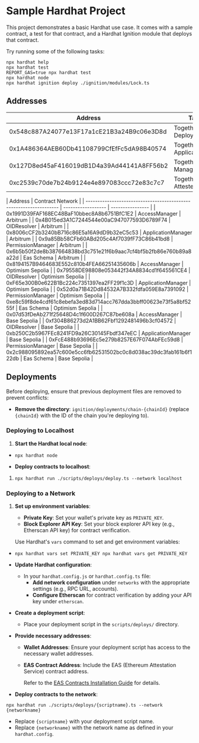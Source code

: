 # Sample Hardhat Project

This project demonstrates a basic Hardhat use case. It comes with a sample contract, a test for that contract, and a Hardhat Ignition module that deploys that contract.

Try running some of the following tasks:

```shell
npx hardhat help
npx hardhat test
REPORT_GAS=true npx hardhat test
npx hardhat node
npx hardhat ignition deploy ./ignition/modules/Lock.ts
```

## Addresses

| Address                                    | Tag                      |
| ------------------------------------------ | ------------------------ |
| 0x548c887A24077e13F17a1cE21B3a24B9c06e3D8d | TogetherCrew Deployer    |
| 0x1A486364AEB60Db41108799CfEfFc5dA98B40574 | TogetherCrew Application |
| 0x127D8ed45aF416019dB1D4a39Ad44141A8FF56b2 | TogetherCrew Manager     |
| 0xc2539c70de7b24b9124e4e897083ccc72e83c7c7 | TogetherCrew Attester    |

| Address                                                            | Contract Network   |
| ------------------------------------------------------------------ | ------------------ | ---------------- |
| 0x1991D39FAF168EC48BaF10bbec8A8b6751BfC1E2                         | AccessManager      | Arbitrum         |
| 0x4B015ed3A1C7244544e00aC947077593D6789F74                         | OIDResolver        | Arbitrum         |
| 0x8006cCF2b3240bB716c86E5a16A9dD9b32eC5c53                         | ApplicationManager | Arbitrum         |
| 0x9a85Bb58CFb60ABd205c4Af7039fF73C86b41bd8                         | PermissionManager  | Arbitrum         |
| 0x6b5b50f2de8b387664838bd3c751e21f6b9aac7cf4bf5b2fb86e760b89a8a22d | Eas Schema         | Arbitrum         |
| 0x8194157B9464683E552c810b4FEA66251435606b                         | AccessManager      | Optimism Sepolia |
| 0x79558DE98808e053442f34A8834cd1f645561CE4                         | OIDResolver        | Optimism Sepolia |
| 0xF65e300B0e622B1Bc224c7351397ea2FF29f1c3D                         | ApplicationManager | Optimism Sepolia |
| 0x52d0a71B42Dd84532A7B332fdfa059E8a7391092                         | PermissionManager  | Optimism Sepolia |
| 0xe8c59f8de4cdf61c8ebefa3ed83d714acc767dda3bbff00623e73f5a8bf5255f | Eas Schema         | Optimism Sepolia |
| 0x07d53fDeAb271f25648D4c1f600D267C87be608a                         | AccessManager      | Base Sepolia     |
| 0xf304B86273d2A1BB62Fbf1292481496b3cf04572                         | OIDResolver        | Base Sepolia     |
| 0xb250C2b5967FEc8241FD9a26C30145Fbdf347eEC                         | ApplicationManager | Base Sepolia     |
| 0xFcE488b93696Ec5e279b8257E67F074AbFEc59d8                         | PermissionManager  | Base Sepolia     |
| 0x2c988095892ea57c600e5cc6fb62531502bc0c8d038ac39dc3fab161b6f122db | Eas Schema         | Base Sepolia     |

## Deployments

Before deploying, ensure that previous deployment files are removed to prevent conflicts:

- **Remove the directory**: `ignition/deployments/chain-{chainId}` (replace `{chainId}` with the ID of the chain you're deploying to).

### Deploying to Localhost

1.  **Start the Hardhat local node**:

- `npx hardhat node`

- **Deploy contracts to localhost**:

1.  `npx hardhat run ./scripts/deploys/deploy.ts --network localhost`

### Deploying to a Network

1.  **Set up environment variables**:

    - **Private Key**: Set your wallet's private key as `PRIVATE_KEY`.
    - **Block Explorer API Key**: Set your block explorer API key (e.g., Etherscan API key) for contract verification.

    Use Hardhat's `vars` command to set and get environment variables:

- `npx hardhat vars set PRIVATE_KEY
npx hardhat vars get PRIVATE_KEY`
- **Update Hardhat configuration**:

  - In your `hardhat.config.js` or `hardhat.config.ts` file:
    - **Add network configuration** under `networks` with the appropriate settings (e.g., RPC URL, accounts).
    - **Configure Etherscan** for contract verification by adding your API key under `etherscan`.

- **Create a deployment script**:

  - Place your deployment script in the `scripts/deploys/` directory.

- **Provide necessary addresses**:

  - **Wallet Addresses**: Ensure your deployment script has access to the necessary wallet addresses.
  - **EAS Contract Address**: Include the EAS (Ethereum Attestation Service) contract address.

    Refer to the [EAS Contracts Installation Guide](https://docs.attest.org/docs/quick--start/contracts#installation) for details.

- **Deploy contracts to the network**:

`npx hardhat run ./scripts/deploys/{scriptname}.ts --network {networkname}`

- Replace `{scriptname}` with your deployment script name.
- Replace `{networkname}` with the network name as defined in your `hardhat.config`.

